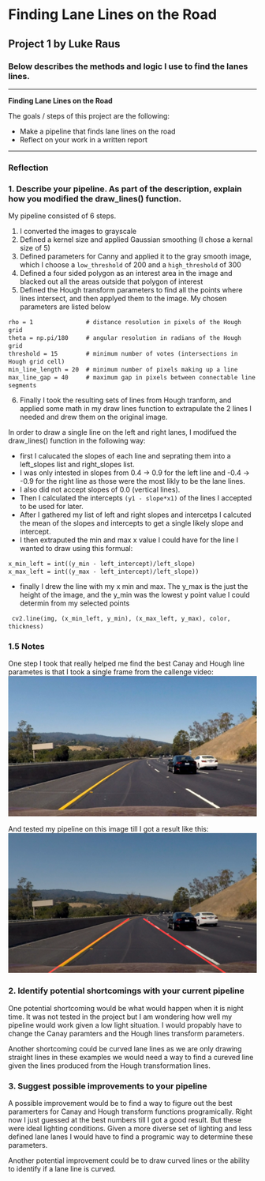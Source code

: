 # **Finding Lane Lines on the Road** 

## Project 1 by Luke Raus

### Below describes the methods and logic I use to find the lanes lines.

---

**Finding Lane Lines on the Road**

The goals / steps of this project are the following:
* Make a pipeline that finds lane lines on the road
* Reflect on your work in a written report


[//]: # (Image References)

[image1]: ./examples/grayscale.jpg "Grayscale"
[challengImage]: ./test_images/challengFrame.jpg "Challenge Image"
[challengeImageOut]: ./test_images_output/challengFrame_line_edges.jpg "Challenge Image Out"

---

### Reflection

### 1. Describe your pipeline. As part of the description, explain how you modified the draw_lines() function.

My pipeline consisted of 6 steps. 
1. I converted the images to grayscale
2. Defined a kernel size and applied Gaussian smoothing (I chose a kernal size of 5)
3.  Defined parameters for Canny and applied it to the gray smooth image, which I choose a `low_threshold` of 200 and a `high_threshold` of 300
4. Defined a four sided polygon as an interest area in the image and blacked out all the areas outside that polygon of interest
5. Defined the Hough transform parameters to find all the points where lines intersect, and then applyed them to the image. My chosen parameters are listed below
```
rho = 1               # distance resolution in pixels of the Hough grid
theta = np.pi/180     # angular resolution in radians of the Hough grid
threshold = 15        # minimum number of votes (intersections in Hough grid cell)
min_line_length = 20  # minimum number of pixels making up a line
max_line_gap = 40     # maximum gap in pixels between connectable line segments
```
6.  Finally I took the resulting sets of lines from Hough tranform, and applied some math in my draw lines function to extrapulate the 2 lines I needed and drew them on the original image.


In order to draw a single line on the left and right lanes, I modifued the draw_lines() function in the following way:
- first I calucated the slopes of each line and seprating them into a left_slopes list and right_slopes list.
- I was only intested in slopes from 0.4 -> 0.9 for the left line and -0.4 -> -0.9 for the right line as those were the most likly to be the lane lines.  
- I also did not accept slopes of 0.0 (vertical lines).  
- Then I calculated the intercepts `(y1 - slope*x1)` of the lines I accepted to be used for later.  
- After I gathered my list of left and right slopes and intercetps I calcuted the mean of the slopes and intercepts to get a single likely slope and intercept.
- I then extraputed the min and max x value I could have for the line I wanted to draw using this formual:
```
x_min_left = int((y_min - left_intercept)/left_slope) 
x_max_left = int((y_max - left_intercept)/left_slope))
```
- finally I drew the line with my x min and max. The y_max is the just the height of the image, and the y_min was the lowest y point value I could determin from my selected points
```
 cv2.line(img, (x_min_left, y_min), (x_max_left, y_max), color, thickness)
 ```

### 1.5 Notes

One step I took that really helped me find the best Canay and Hough line parametes is that I took a single frame from the callenge video:
![alt text][challengImage]

And tested my pipeline on this image till I got a result like this:
![alt text][challengeImageOut]  


### 2. Identify potential shortcomings with your current pipeline


One potential shortcoming would be what would happen when it is night time.
It was not tested in the project but I am wondering how well my pipeline would work given a low light situation.  I would propably have to change the Canay paramters and the Hough lines transform parameters. 

Another shortcoming could be curved lane lines as we are only drawing straight lines in these examples we would need a way to find a cureved line given the lines produced from the Hough transformation lines.


### 3. Suggest possible improvements to your pipeline

A possible improvement would be to find a way to figure out the best paramerters for Canay and Hough transform functions programically.  Right now I just guessed at the best numbers till I got a good result.  But these were ideal lighting conditions.  Given a more diverse set of lighting and less defined lane lanes I would have to find a programic way to determine these parameters.

Another potential improvement could be to draw curved lines or the ability to identify if a lane line is curved.  
